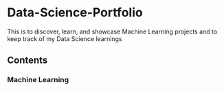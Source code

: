 # Data-Science-Portfolio
This is to discover, learn, and showcase Machine Learning projects and to keep track of my Data Science learnings

## Contents

### Machine Learning




